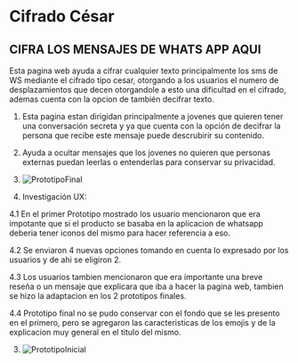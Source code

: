 # Cifrado César

## CIFRA LOS MENSAJES DE WHATS APP AQUI

Esta pagina web ayuda a cifrar cualquier texto principalmente los sms de WS mediante el cifrado tipo cesar, otorgando a los usuarios  el numero de desplazamientos que decen otorgandole a esto una dificultad en el cifrado, ademas cuenta con la opcion de también decifrar texto.

1. Esta pagina estan dirigidan principalmente a jovenes 
que quieren tener una conversación secreta y ya que cuenta con la opción de decifrar la persona que recibe este mensaje puede descrubirir su contenido.


2. Ayuda a ocultar mensajes que los jovenes no quieren que   personas externas puedan leerlas o entenderlas para conservar su privacidad.

3. ![PrototipoFinal](https://raw.githubusercontent.com/KARENLABO/GDL004-cipher/master/src/styles/PROTOTIPO%20FINAL.jpeg)

4. Investigación UX:


4.1 En el primer Prototipo mostrado los usuario mencionaron que era impotante que si el producto se basaba en la aplicacion de whatsapp deberia tener iconos del mismo para hacer referencia a eso.

4.2 Se enviaron 4 nuevas opciones tomando en cuenta lo expresado por los usuarios y de ahi se eligiron 2.

4.3 Los usuarios tambien mencionaron que era importante una breve reseña o un mensaje que explicara que iba a hacer la pagina web, tambien se hizo la adaptacion en los 2 prototipos finales.

4.4 Prototipo final no se pudo conservar con el fondo que se les presento en el primero, pero se agregaron las caracteristicas de los emojis y de la explicacion muy general en el titulo del mismo.

3. ![PrototipoInicial](https://raw.githubusercontent.com/KARENLABO/GDL004-cipher/master/src/styles/PROTOTIPO%20INICIAL.jpeg)